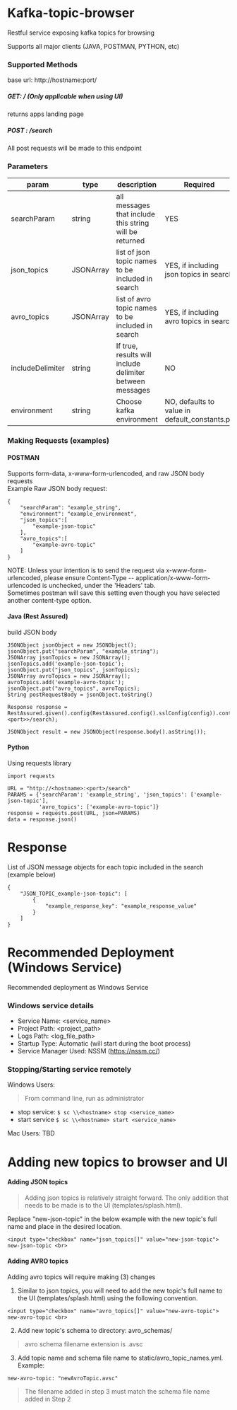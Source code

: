 # Kafka-topic-browser
Restful service exposing kafka topics for browsing  

Supports all major clients (JAVA, POSTMAN, PYTHON, etc)
 
  
### Supported Methods  
base url: http://hostname:port/
##### GET: / (Only applicable when using UI)
returns apps landing page
##### POST : /search
All post requests will be made to this endpoint

### Parameters
| param | type | description | Required | example |
| ------ | ------ | ------ | ----- | ----- |
| searchParam | string | all messages that include this string will be returned    | YES | "searchParam": "900001"
| json_topics | JSONArray<strings> | list of json topic names to be included in search | YES, if including json topics in search | "json_topics": ['example-json-topic']
| avro_topics | JSONArray<strings> | list of avro topic names to be included in search | YES, if including avro topics in search | "avro_topics": ['example-avro-topic']
| includeDelimiter | string | If true, results will include delimiter between messages | NO | "includeDelimiter": "false"
| environment | string | Choose kafka environment | NO, defaults to value in default_constants.py | "environment": "example_environment"



### Making Requests (examples)

#### POSTMAN  
Supports form-data, x-www-form-urlencoded, and raw JSON body requests  
Example Raw JSON body request:
```
{
	"searchParam": "example_string",
	"environment": "example_environment",
	"json_topics":[
		"example-json-topic"
	],
	"avro_topics":[
		"example-avro-topic"
	]
}
```

NOTE: Unless your intention is to send the request via x-www-form-urlencoded, please ensure Content-Type -- application/x-www-form-urlencoded is unchecked, under the 'Headers' tab.  
Sometimes postman will save this setting even though you have selected another content-type option.

#### Java (Rest Assured)
build JSON body
```
JSONObject jsonObject = new JSONObject();  
jsonObject.put("searchParam", "example_string");
JSONArray jsonTopics = new JSONArray();
jsonTopics.add('example-json-topic');
jsonObject.put("json_topics", jsonTopics);  
JSONArray avroTopics = new JSONArray();
avroTopics.add('example-avro-topic');
jsonObject.put("avro_topics", avroTopics);  
String postRequestBody = jsonObject.toString()

Response response = RestAssured.given().config(RestAssured.config().sslConfig(config)).contentType(ContentType.JSON).body(postRequestBody).post(http://<hostname>:<port>>/search);  

JSONObject result = new JSONObject(response.body().asString());  
```

#### Python
Using requests library
```
import requests

URL = "http://<hostname>:<port>/search"
PARAMS = {'searchParam': 'example_string', 'json_topics': ['example-json-topic'],
          'avro_topics': ['example-avro-topic']}
response = requests.post(URL, json=PARAMS)
data = response.json()
```

# Response
List of JSON message objects for each topic included in the search  (example below)
```
{
    "JSON_TOPIC_example-json-topic": [
        {
            "example_response_key": "example_response_value"
        }
    ]
}
```

# Recommended Deployment (Windows Service)  
Recommended deployment as Windows Service
### Windows service details  
- Service Name: <service_name>
- Project Path: <project_path>
- Logs Path: <log_file_path>
- Startup Type: Automatic (will start during the boot process)  
- Service Manager Used: NSSM (https://nssm.cc/)  

### Stopping/Starting service remotely  
Windows Users:
> From command line, run as administrator  
- stop service: ```$ sc \\<hostname> stop <service_name>```  
- start service ```$ sc \\<hostname> start <service_name>``` 

Mac Users: TBD   

# Adding new topics to browser and UI   

#### Adding JSON topics  
> Adding json topics is relatively straight forward.  The only addition that needs to be made is to the UI (templates/splash.html).  

Replace "new-json-topic" in the below example with the new topic's full name and place in the desired location.  
```
<input type="checkbox" name="json_topics[]" value="new-json-topic"> new-json-topic <br>
```

#### Adding AVRO topics
Adding avro topics will require making (3) changes  
1. Similar to json topics, you will need to add the new topic's full name to the UI (templates/splash.html) using the following convention.  
```
<input type="checkbox" name="avro_topics[]" value="new-avro-topic"> new-avro-topic <br>
```  
2. Add new topic's schema to directory: avro_schemas/
> avro schema filename extension is .avsc  
3. Add topic name and schema file name to static/avro_topic_names.yml. 
Example:  
```
new-avro-topic: "newAvroTopic.avsc"
```
> The filename added in step 3 must match the schema file name added in Step 2
